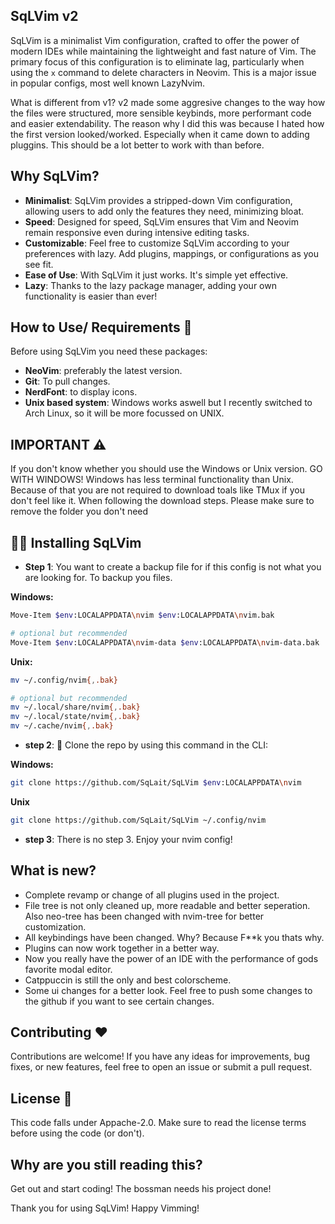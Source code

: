 ## SqLVim v2

SqLVim is a minimalist Vim configuration, crafted to offer the power of modern IDEs while maintaining the lightweight and fast nature of Vim. The primary focus of this configuration is to eliminate lag, particularly when using the `x` command to delete characters in Neovim. This is a major issue in popular configs, most well known LazyNvim.

What is different from v1? v2 made some aggresive changes to the way how the files were structured, more sensible keybinds, more performant code and easier extendability.
The reason why I did this was because I hated how the first version looked/worked. Especially when it came down to adding pluggins. This should be a lot better to work with than before.

## Why SqLVim?

- **Minimalist**: SqLVim provides a stripped-down Vim configuration, allowing users to add only the features they need, minimizing bloat.
- **Speed**: Designed for speed, SqLVim ensures that Vim and Neovim remain responsive even during intensive editing tasks.
- **Customizable**: Feel free to customize SqLVim according to your preferences with lazy. Add plugins, mappings, or configurations as you see fit.
- **Ease of Use**: With SqLVim it just works. It's simple yet effective.
- **Lazy**: Thanks to the lazy package manager, adding your own functionality is easier than ever!

## How to Use/ Requirements 📖

Before using SqLVim you need these packages:
- **NeoVim**: preferably the latest version.
- **Git**: To pull changes.
- **NerdFont**: to display icons.
- **Unix based system**: Windows works aswell but I recently switched to Arch Linux, so it will be more focussed on UNIX.

## IMPORTANT ⚠
If you don't know whether you should use the Windows or Unix version. GO WITH WINDOWS! Windows has less terminal functionality than Unix.
Because of that you are not required to download toals like TMux if you don't feel like it. When following the download steps. Please make sure to remove the folder you don't need


## 👨‍💻 Installing SqLVim 

- **Step 1**: 
You want to create a backup file for if this config is not what you are looking for.
To backup you files.

**Windows:**
```bash
Move-Item $env:LOCALAPPDATA\nvim $env:LOCALAPPDATA\nvim.bak

# optional but recommended
Move-Item $env:LOCALAPPDATA\nvim-data $env:LOCALAPPDATA\nvim-data.bak
```
**Unix:**
```bash
mv ~/.config/nvim{,.bak}

# optional but recommended
mv ~/.local/share/nvim{,.bak}
mv ~/.local/state/nvim{,.bak}
mv ~/.cache/nvim{,.bak}
```

- **step 2**: 📡 Clone the repo by using this command in the CLI:

**Windows:**
```bash
git clone https://github.com/SqLait/SqLVim $env:LOCALAPPDATA\nvim
```
**Unix**
```bash
git clone https://github.com/SqLait/SqLVim ~/.config/nvim
```
- **step 3**: There is no step 3. Enjoy your nvim config!

## What is new?
- Complete revamp or change of all plugins used in the project.
- File tree is not only cleaned up, more readable and better seperation. Also neo-tree has been changed with nvim-tree for better customization.
- All keybindings have been changed. Why? Because F**k you thats why.
- Plugins can now work together in a better way.
- Now you really have the power of an IDE with the performance of gods favorite modal editor.
- Catppuccin is still the only and best colorscheme.
- Some ui changes for a better look. Feel free to push some changes to the github if you want to see certain changes.

## Contributing ❤

Contributions are welcome! If you have any ideas for improvements, bug fixes, or new features, feel free to open an issue or submit a pull request.

## License 💽

This code falls under Appache-2.0. Make sure to read the license terms before using the code (or don't).

## Why are you still reading this?
Get out and start coding! The bossman needs his project done!

Thank you for using SqLVim! Happy Vimming!

